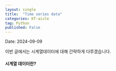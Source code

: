```yaml
---
layout: single
title:  "Time series data"
categories: KT-aivle
tag: Python
published: False
---
```


Date: 2024-09-09

이번 글에서는 시계열데이터에 대해 간략하게 다루겠습니다.  

#### 시계열 데이터란?

